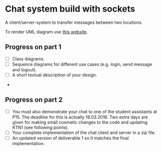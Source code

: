 # Chat system build with sockets
A client/server-system to transfer messages between two locations.

To render UML diagram use [this website](http://yuml.me/diagram/class/draw).

## Progress on part 1
- [ ] Class diagrams.
- [ ] Sequence diagrams for different use cases (e.g. login, send message and logout).
- [ ] A short textual description of your design.
- 

## Progress on part 2
- [ ] You must also demonstrate your chat to one of the student assistants at P15. The deadline for this is
actually 18.03.2016. Two extra days are given for making small cosmetic changes to the code and
updating KTN1 (see following points).
- [ ] Your complete implementation of the chat client and server in a zip file.
- [ ] An updated version of deliverable 1 so it matches the final implementation. 
